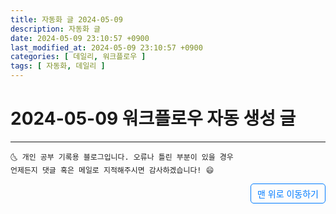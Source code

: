 ```yaml
---
title: 자동화 글 2024-05-09
description: 자동화 글
date: 2024-05-09 23:10:57 +0900
last_modified_at: 2024-05-09 23:10:57 +0900
categories: [ 데일리, 워크플로우 ]
tags: [ 자동화, 데일리 ]
---
```


# 2024-05-09 워크플로우 자동 생성 글

***
    🌜 개인 공부 기록용 블로그입니다. 오류나 틀린 부분이 있을 경우 
    언제든지 댓글 혹은 메일로 지적해주시면 감사하겠습니다! 😄

<a href="#" style="display: inline-block; padding: 5px 10px; color: #007bff; text-decoration: none; border: 0.5px solid #007bff; border-radius: 5px; float: right;">맨 위로 이동하기</a>